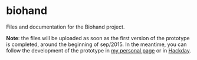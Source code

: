 # biohand
Files and documentation for the Biohand project. 

**Note**: the files will be uploaded as soon as the first version of the prototype is completed, around the beginning of sep/2015. In the meantime, you can follow the development of the prototype in [my personal page](http://martinvb.com) or in  [Hackday](https://hackaday.io/project/6411-biohand-low-cost-3d-printed-hand-prosthesis).
